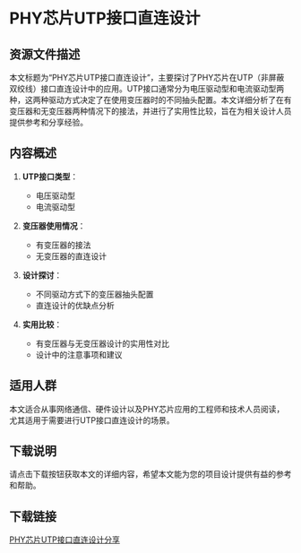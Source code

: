 # PHY芯片UTP接口直连设计

## 资源文件描述

本文标题为“PHY芯片UTP接口直连设计”，主要探讨了PHY芯片在UTP（非屏蔽双绞线）接口直连设计中的应用。UTP接口通常分为电压驱动型和电流驱动型两种，这两种驱动方式决定了在使用变压器时的不同抽头配置。本文详细分析了在有变压器和无变压器两种情况下的接法，并进行了实用性比较，旨在为相关设计人员提供参考和分享经验。

## 内容概述

1. **UTP接口类型**：
   - 电压驱动型
   - 电流驱动型

2. **变压器使用情况**：
   - 有变压器的接法
   - 无变压器的直连设计

3. **设计探讨**：
   - 不同驱动方式下的变压器抽头配置
   - 直连设计的优缺点分析

4. **实用比较**：
   - 有变压器与无变压器设计的实用性对比
   - 设计中的注意事项和建议

## 适用人群

本文适合从事网络通信、硬件设计以及PHY芯片应用的工程师和技术人员阅读，尤其适用于需要进行UTP接口直连设计的场景。

## 下载说明

请点击下载按钮获取本文的详细内容，希望本文能为您的项目设计提供有益的参考和帮助。

## 下载链接

[PHY芯片UTP接口直连设计分享](https://pan.quark.cn/s/7c3e1f47edaa)